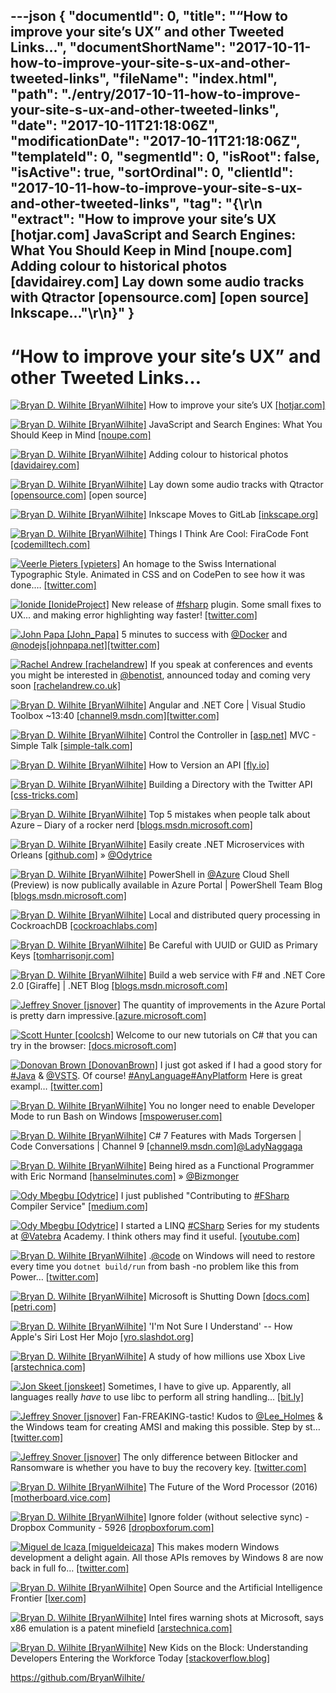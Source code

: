 ---json
{
  "documentId": 0,
  "title": "“How to improve your site’s UX” and other Tweeted Links…",
  "documentShortName": "2017-10-11-how-to-improve-your-site-s-ux-and-other-tweeted-links",
  "fileName": "index.html",
  "path": "./entry/2017-10-11-how-to-improve-your-site-s-ux-and-other-tweeted-links",
  "date": "2017-10-11T21:18:06Z",
  "modificationDate": "2017-10-11T21:18:06Z",
  "templateId": 0,
  "segmentId": 0,
  "isRoot": false,
  "isActive": true,
  "sortOrdinal": 0,
  "clientId": "2017-10-11-how-to-improve-your-site-s-ux-and-other-tweeted-links",
  "tag": "{\r\n  \"extract\": \"How to improve your site’s UX [hotjar.com] JavaScript and Search Engines: What You Should Keep in Mind [noupe.com] Adding colour to historical photos [davidairey.com] Lay down some audio tracks with Qtractor [opensource.com] [open source]        Inkscape...\"\r\n}"
}
---

# “How to improve your site’s UX” and other Tweeted Links…

[<img alt="Bryan D. Wilhite [BryanWilhite]" src="https://songhay.blob.core.windows.net/shared-social-twitter/BryanWilhite.jpeg">](http://songhayblog.azurewebsites.net/ "Bryan D. Wilhite [BryanWilhite]") How to improve your site’s UX [[hotjar.com]](https://www.hotjar.com/?utm_source=SyndicateAds&utm_medium=webpost&utm_campaign=CSSTricksJune08)

[<img alt="Bryan D. Wilhite [BryanWilhite]" src="https://songhay.blob.core.windows.net/shared-social-twitter/BryanWilhite.jpeg">](http://songhayblog.azurewebsites.net/ "Bryan D. Wilhite [BryanWilhite]") JavaScript and Search Engines: What You Should Keep in Mind [[noupe.com]](https://www.noupe.com/development/javascript-search-engines-keep-mind.html)

[<img alt="Bryan D. Wilhite [BryanWilhite]" src="https://songhay.blob.core.windows.net/shared-social-twitter/BryanWilhite.jpeg">](http://songhayblog.azurewebsites.net/ "Bryan D. Wilhite [BryanWilhite]") Adding colour to historical photos [[davidairey.com]](http://www.davidairey.com/photo-colorization/)

[<img alt="Bryan D. Wilhite [BryanWilhite]" src="https://songhay.blob.core.windows.net/shared-social-twitter/BryanWilhite.jpeg">](http://songhayblog.azurewebsites.net/ "Bryan D. Wilhite [BryanWilhite]") Lay down some audio tracks with Qtractor [[opensource.com]](https://opensource.com/article/17/6/qtractor-audio) [open source]

[<img alt="Bryan D. Wilhite [BryanWilhite]" src="https://songhay.blob.core.windows.net/shared-social-twitter/BryanWilhite.jpeg">](http://songhayblog.azurewebsites.net/ "Bryan D. Wilhite [BryanWilhite]") Inkscape Moves to GitLab [[inkscape.org]](https://inkscape.org/en/news/2017/06/10/inkscape-moves-gitlab/)

[<img alt="Bryan D. Wilhite [BryanWilhite]" src="https://songhay.blob.core.windows.net/shared-social-twitter/BryanWilhite.jpeg">](http://songhayblog.azurewebsites.net/ "Bryan D. Wilhite [BryanWilhite]") Things I Think Are Cool: FiraCode Font [[codemilltech.com]](https://codemilltech.com/things-i-think-are-cool-firacode-font/)

[<img alt="Veerle Pieters [vpieters]" src="https://songhay.blob.core.windows.net/shared-social-twitter/vpieters.png">](http://veerle.duoh.com/ "Veerle Pieters [vpieters]") An homage to the Swiss International Typographic Style. Animated in CSS and on CodePen to see how it was done.… [[twitter.com]](https://twitter.com/i/web/status/917346534903173120)

[<img alt="Ionide [IonideProject]" src="https://songhay.blob.core.windows.net/shared-social-twitter/IonideProject.png">](http://ionide.io/ "Ionide [IonideProject]") New release of [#fsharp](http://twitter.com/search?q=%23fsharp) plugin. Some small fixes to UX... and making error highlighting way faster! [[twitter.com]](https://twitter.com/IonideProject/status/917036669928427521/photo/1)

[<img alt="John Papa [John_Papa]" src="https://songhay.blob.core.windows.net/shared-social-twitter/John_Papa.jpg">](http://johnpapa.net/ "John Papa [John_Papa]") 5 minutes to success with [@Docker](http://twitter.com/Docker) and [@nodejs](http://twitter.com/nodejs)[[johnpapa.net]](https://johnpapa.net/docker-in-5/)[[twitter.com]](https://twitter.com/John_Papa/status/916713551594745856/photo/1)

[<img alt="Rachel Andrew [rachelandrew]" src="https://songhay.blob.core.windows.net/shared-social-twitter/rachelandrew.jpg">](https://rachelandrew.co.uk/ "Rachel Andrew [rachelandrew]") If you speak at conferences and events you might be interested in [@benotist](http://twitter.com/benotist), announced today and coming very soon [[rachelandrew.co.uk]](https://rachelandrew.co.uk/archives/2017/10/09/announcing-notist/)

[<img alt="Bryan D. Wilhite [BryanWilhite]" src="https://songhay.blob.core.windows.net/shared-social-twitter/BryanWilhite.jpeg">](http://songhayblog.azurewebsites.net/ "Bryan D. Wilhite [BryanWilhite]") Angular and .NET Core | Visual Studio Toolbox ~13:40 [[channel9.msdn.com]](https://channel9.msdn.com/Shows/Visual-Studio-Toolbox/Angular-and-NET-Core#time=13m45s)[[twitter.com]](https://twitter.com/BryanWilhite/status/913516652213473281/photo/1)

[<img alt="Bryan D. Wilhite [BryanWilhite]" src="https://songhay.blob.core.windows.net/shared-social-twitter/BryanWilhite.jpeg">](http://songhayblog.azurewebsites.net/ "Bryan D. Wilhite [BryanWilhite]") Control the Controller in [[asp.net]](http://ASP.NET) MVC - Simple Talk [[simple-talk.com]](https://www.simple-talk.com/dotnet/asp-net/control-controller-asp-net-mvc/)

[<img alt="Bryan D. Wilhite [BryanWilhite]" src="https://songhay.blob.core.windows.net/shared-social-twitter/BryanWilhite.jpeg">](http://songhayblog.azurewebsites.net/ "Bryan D. Wilhite [BryanWilhite]") How to Version an API [[fly.io]](https://fly.io/articles/pragmatic-api-versioning/)

[<img alt="Bryan D. Wilhite [BryanWilhite]" src="https://songhay.blob.core.windows.net/shared-social-twitter/BryanWilhite.jpeg">](http://songhayblog.azurewebsites.net/ "Bryan D. Wilhite [BryanWilhite]") Building a Directory with the Twitter API [[css-tricks.com]](https://css-tricks.com/building-directory-twitter-api/)

[<img alt="Bryan D. Wilhite [BryanWilhite]" src="https://songhay.blob.core.windows.net/shared-social-twitter/BryanWilhite.jpeg">](http://songhayblog.azurewebsites.net/ "Bryan D. Wilhite [BryanWilhite]") Top 5 mistakes when people talk about Azure – Diary of a rocker nerd [[blogs.msdn.microsoft.com]](https://blogs.msdn.microsoft.com/saguar/2017/06/09/top-5-mistakes-when-people-talk-about-azure/)

[<img alt="Bryan D. Wilhite [BryanWilhite]" src="https://songhay.blob.core.windows.net/shared-social-twitter/BryanWilhite.jpeg">](http://songhayblog.azurewebsites.net/ "Bryan D. Wilhite [BryanWilhite]") Easily create .NET Microservices with Orleans [[github.com]](https://github.com/gigya/microdot) » [@Odytrice](http://twitter.com/Odytrice)

[<img alt="Bryan D. Wilhite [BryanWilhite]" src="https://songhay.blob.core.windows.net/shared-social-twitter/BryanWilhite.jpeg">](http://songhayblog.azurewebsites.net/ "Bryan D. Wilhite [BryanWilhite]") PowerShell in [@Azure](http://twitter.com/Azure) Cloud Shell (Preview) is now publically available in Azure Portal | PowerShell Team Blog [[blogs.msdn.microsoft.com]](https://blogs.msdn.microsoft.com/powershell/2017/09/26/powershell-in-azure-cloud-shell-preview-is-now-publically-available-in-azure-portal/)

[<img alt="Bryan D. Wilhite [BryanWilhite]" src="https://songhay.blob.core.windows.net/shared-social-twitter/BryanWilhite.jpeg">](http://songhayblog.azurewebsites.net/ "Bryan D. Wilhite [BryanWilhite]") Local and distributed query processing in CockroachDB [[cockroachlabs.com]](https://www.cockroachlabs.com/blog/local-and-distributed-processing-in-cockroachdb/)

[<img alt="Bryan D. Wilhite [BryanWilhite]" src="https://songhay.blob.core.windows.net/shared-social-twitter/BryanWilhite.jpeg">](http://songhayblog.azurewebsites.net/ "Bryan D. Wilhite [BryanWilhite]") Be Careful with UUID or GUID as Primary Keys [[tomharrisonjr.com]](https://tomharrisonjr.com/uuid-or-guid-as-primary-keys-be-careful-7b2aa3dcb439)

[<img alt="Bryan D. Wilhite [BryanWilhite]" src="https://songhay.blob.core.windows.net/shared-social-twitter/BryanWilhite.jpeg">](http://songhayblog.azurewebsites.net/ "Bryan D. Wilhite [BryanWilhite]") Build a web service with F# and .NET Core 2.0 [Giraffe] | .NET Blog [[blogs.msdn.microsoft.com]](https://blogs.msdn.microsoft.com/dotnet/2017/09/26/build-a-web-service-with-f-and-net-core-2-0/)

[<img alt="Jeffrey Snover [jsnover]" src="https://songhay.blob.core.windows.net/shared-social-twitter/jsnover.jpg">](http://jsnover.com/ "Jeffrey Snover [jsnover]") The quantity of improvements in the Azure Portal is pretty darn impressive.[[azure.microsoft.com]](https://azure.microsoft.com/en-us/blog/azure-portal-experience/)

[<img alt="Scott Hunter [coolcsh]" src="https://songhay.blob.core.windows.net/shared-social-twitter/coolcsh.jpg">](http://blogs.msdn.com/scothu/ "Scott Hunter [coolcsh]") Welcome to our new tutorials on C# that you can try in the browser: [[docs.microsoft.com]](https://docs.microsoft.com/en-us/dotnet/csharp/quick-starts/hello-world)

[<img alt="Donovan Brown [DonovanBrown]" src="https://songhay.blob.core.windows.net/shared-social-twitter/DonovanBrown.jpg">](http://donovanbrown.com/ "Donovan Brown [DonovanBrown]") I just got asked if I had a good story for [#Java](http://twitter.com/search?q=%23Java) & [@VSTS](http://twitter.com/VSTS). Of course! [#AnyLanguage](http://twitter.com/search?q=%23AnyLanguage)[#AnyPlatform](http://twitter.com/search?q=%23AnyPlatform) Here is great exampl… [[twitter.com]](https://twitter.com/i/web/status/916026021937319936)

[<img alt="Bryan D. Wilhite [BryanWilhite]" src="https://songhay.blob.core.windows.net/shared-social-twitter/BryanWilhite.jpeg">](http://songhayblog.azurewebsites.net/ "Bryan D. Wilhite [BryanWilhite]") You no longer need to enable Developer Mode to run Bash on Windows [[mspoweruser.com]](https://mspoweruser.com/no-longer-need-enable-developer-mode-run-bash-windows/)

[<img alt="Bryan D. Wilhite [BryanWilhite]" src="https://songhay.blob.core.windows.net/shared-social-twitter/BryanWilhite.jpeg">](http://songhayblog.azurewebsites.net/ "Bryan D. Wilhite [BryanWilhite]") C# 7 Features with Mads Torgersen | Code Conversations | Channel 9 [[channel9.msdn.com]](https://channel9.msdn.com/Shows/Code-Conversations/C-7-Features-with-Mads-Torgersen)[@LadyNaggaga](http://twitter.com/LadyNaggaga)

[<img alt="Bryan D. Wilhite [BryanWilhite]" src="https://songhay.blob.core.windows.net/shared-social-twitter/BryanWilhite.jpeg">](http://songhayblog.azurewebsites.net/ "Bryan D. Wilhite [BryanWilhite]") Being hired as a Functional Programmer with Eric Normand [[hanselminutes.com]](https://www.hanselminutes.com/583/being-hired-as-a-functional-programmer-with-eric-normand) » [@Bizmonger](http://twitter.com/Bizmonger)

[<img alt="Ody Mbegbu [Odytrice]" src="https://songhay.blob.core.windows.net/shared-social-twitter/Odytrice.jpg">](https://medium.com/@odytrice "Ody Mbegbu [Odytrice]") I just published "Contributing to [#FSharp](http://twitter.com/search?q=%23FSharp) Compiler Service" [[medium.com]](https://medium.com/real-world-fsharp/contributing-to-the-f-compiler-service-b950264bc84d)

[<img alt="Ody Mbegbu [Odytrice]" src="https://songhay.blob.core.windows.net/shared-social-twitter/Odytrice.jpg">](https://medium.com/@odytrice "Ody Mbegbu [Odytrice]") I started a LINQ [#CSharp](http://twitter.com/search?q=%23CSharp) Series for my students at [@Vatebra](http://twitter.com/Vatebra) Academy. I think others may find it useful. [[youtube.com]](https://www.youtube.com/watch?v=Mx-Lv7Xdc1w&list=PLWlWcpwzY4VkqfnYMhxiL3Hf8IfVvREU5)

[<img alt="Bryan D. Wilhite [BryanWilhite]" src="https://songhay.blob.core.windows.net/shared-social-twitter/BryanWilhite.jpeg">](http://songhayblog.azurewebsites.net/ "Bryan D. Wilhite [BryanWilhite]") .[@code](http://twitter.com/code) on Windows will need to restore every time you `dotnet build/run` from bash -no problem like this from Power… [[twitter.com]](https://twitter.com/i/web/status/913818686091288576)

[<img alt="Bryan D. Wilhite [BryanWilhite]" src="https://songhay.blob.core.windows.net/shared-social-twitter/BryanWilhite.jpeg">](http://songhayblog.azurewebsites.net/ "Bryan D. Wilhite [BryanWilhite]") Microsoft is Shutting Down [[docs.com]](http://Docs.com)[[petri.com]](https://www.petri.com/microsoft-shutting-docs-com)

[<img alt="Bryan D. Wilhite [BryanWilhite]" src="https://songhay.blob.core.windows.net/shared-social-twitter/BryanWilhite.jpeg">](http://songhayblog.azurewebsites.net/ "Bryan D. Wilhite [BryanWilhite]") 'I'm Not Sure I Understand' -- How Apple's Siri Lost Her Mojo [[yro.slashdot.org]](https://yro.slashdot.org/story/17/06/08/1418203/im-not-sure-i-understand----how-apples-siri-lost-her-mojo?utm_source=feedly1.0mainlinkanon&utm_medium=feed)

[<img alt="Bryan D. Wilhite [BryanWilhite]" src="https://songhay.blob.core.windows.net/shared-social-twitter/BryanWilhite.jpeg">](http://songhayblog.azurewebsites.net/ "Bryan D. Wilhite [BryanWilhite]") A study of how millions use Xbox Live [[arstechnica.com]](https://arstechnica.com/gaming/2017/06/xbox-unleashed-our-deep-dive-study-of-how-millions-use-xbox-live/)

[<img alt="Jon Skeet [jonskeet]" src="https://songhay.blob.core.windows.net/shared-social-twitter/jonskeet.jpg">](http://csharpindepth.com/ "Jon Skeet [jonskeet]") Sometimes, I have to give up. Apparently, all languages really *have* to use libc to perform all string handling... [[bit.ly]](http://bit.ly/2fRrExE)

[<img alt="Jeffrey Snover [jsnover]" src="https://songhay.blob.core.windows.net/shared-social-twitter/jsnover.jpg">](http://jsnover.com/ "Jeffrey Snover [jsnover]") Fan-FREAKING-tastic! Kudos to [@Lee_Holmes](http://twitter.com/Lee_Holmes) & the Windows team for creating AMSI and making this possible. Step by st… [[twitter.com]](https://twitter.com/i/web/status/916706255212892166)

[<img alt="Jeffrey Snover [jsnover]" src="https://songhay.blob.core.windows.net/shared-social-twitter/jsnover.jpg">](http://jsnover.com/ "Jeffrey Snover [jsnover]") The only difference between Bitlocker and Ransomware is whether you have to buy the recovery key. [[twitter.com]](https://twitter.com/batmelek/status/917853208873193473)

[<img alt="Bryan D. Wilhite [BryanWilhite]" src="https://songhay.blob.core.windows.net/shared-social-twitter/BryanWilhite.jpeg">](http://songhayblog.azurewebsites.net/ "Bryan D. Wilhite [BryanWilhite]") The Future of the Word Processor (2016) [[motherboard.vice.com]](https://motherboard.vice.com/en_us/article/the-future-of-the-worlds-most-boring-software-the-word-processor)

[<img alt="Bryan D. Wilhite [BryanWilhite]" src="https://songhay.blob.core.windows.net/shared-social-twitter/BryanWilhite.jpeg">](http://songhayblog.azurewebsites.net/ "Bryan D. Wilhite [BryanWilhite]") Ignore folder (without selective sync) - Dropbox Community - 5926 [[dropboxforum.com]](https://www.dropboxforum.com/t5/Dropbox/Ignore-folder-without-selective-sync/idi-p/5926)

[<img alt="Miguel de Icaza [migueldeicaza]" src="https://songhay.blob.core.windows.net/shared-social-twitter/migueldeicaza.png">](http://tirania.org/blog "Miguel de Icaza [migueldeicaza]") This makes modern Windows development a delight again. All those APIs removes by Windows 8 are now back in full fo… [[twitter.com]](https://twitter.com/i/web/status/917901465288658945)

[<img alt="Bryan D. Wilhite [BryanWilhite]" src="https://songhay.blob.core.windows.net/shared-social-twitter/BryanWilhite.jpeg">](http://songhayblog.azurewebsites.net/ "Bryan D. Wilhite [BryanWilhite]") Open Source and the Artificial Intelligence Frontier [[lxer.com]](http://lxer.com/module/newswire/ext_link.php?rid=243107)

[<img alt="Bryan D. Wilhite [BryanWilhite]" src="https://songhay.blob.core.windows.net/shared-social-twitter/BryanWilhite.jpeg">](http://songhayblog.azurewebsites.net/ "Bryan D. Wilhite [BryanWilhite]") Intel fires warning shots at Microsoft, says x86 emulation is a patent minefield [[arstechnica.com]](https://arstechnica.com/information-technology/2017/06/intel-fires-warning-shots-at-microsoft-claims-x86-emulation-is-a-patent-minefield/)

[<img alt="Bryan D. Wilhite [BryanWilhite]" src="https://songhay.blob.core.windows.net/shared-social-twitter/BryanWilhite.jpeg">](http://songhayblog.azurewebsites.net/ "Bryan D. Wilhite [BryanWilhite]") New Kids on the Block: Understanding Developers Entering the Workforce Today [[stackoverflow.blog]](https://stackoverflow.blog/2017/06/12/new-kids-block-understanding-developers-entering-workforce-today/)

<https://github.com/BryanWilhite/>
